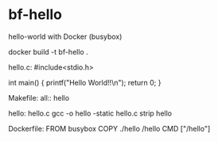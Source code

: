# bf-hello
hello-world with Docker (busybox)


docker build -t bf-hello .


hello.c:
#include<stdio.h>

int main() {
	printf("Hello World!!\n");
	return 0;
}

Makefile:
all:: hello

hello: hello.c
	gcc -o hello -static hello.c
	strip hello

Dockerfile:
FROM busybox
COPY ./hello /hello
CMD ["/hello"]


